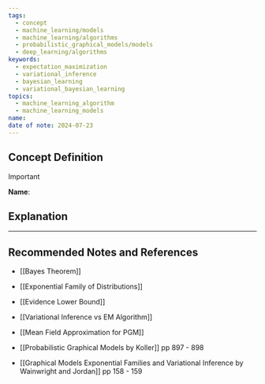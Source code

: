 ```yaml
---
tags:
  - concept
  - machine_learning/models
  - machine_learning/algorithms
  - probabilistic_graphical_models/models
  - deep_learning/algorithms
keywords:
  - expectation_maximization
  - variational_inference
  - bayesian_learning
  - variational_bayesian_learning
topics:
  - machine_learning_algorithm
  - machine_learning_models
name: 
date of note: 2024-07-23
---
```


## Concept Definition

>[!important]
>**Name**: 



## Explanation





-----------
##  Recommended Notes and References


- [[Bayes Theorem]]
- [[Exponential Family of Distributions]]
- [[Evidence Lower Bound]]
- [[Variational Inference vs EM Algorithm]]

- [[Mean Field Approximation for PGM]]

- [[Probabilistic Graphical Models by Koller]] pp 897 - 898
- [[Graphical Models Exponential Families and Variational Inference by Wainwright and Jordan]] pp 158 - 159